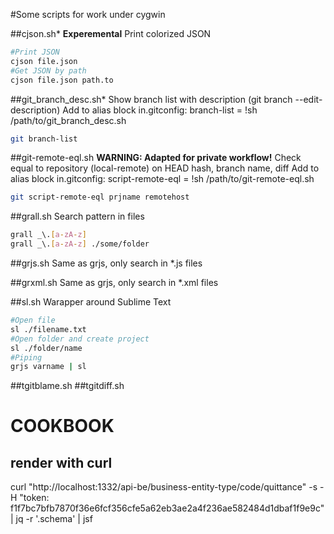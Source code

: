 #Some scripts for work under cygwin

##cjson.sh*
**Experemental**
Print colorized JSON
```bash
#Print JSON
cjson file.json
#Get JSON by path
cjson file.json path.to
```
##git_branch_desc.sh*
Show branch list with description (git branch --edit-description)
Add to alias block in.gitconfig: branch-list = !sh /path/to/git_branch_desc.sh
```bash
git branch-list
```

##git-remote-eql.sh
**WARNING: Adapted for private workflow!**
Check equal to repository (local-remote) on HEAD hash, branch name, diff
Add to alias block in.gitconfig: script-remote-eql = !sh /path/to/git-remote-eql.sh
```bash
git script-remote-eql prjname remotehost
```

##grall.sh
Search pattern in files
```bash
grall _\.[a-zA-z]
grall _\.[a-zA-z] ./some/folder
```

##grjs.sh
Same as grjs, only search in *.js files

##grxml.sh
Same as grjs, only search in *.xml files

##sl.sh
Warapper around Sublime Text
```bash
#Open file
sl ./filename.txt
#Open folder and create project
sl ./folder/name
#Piping
grjs varname | sl
```

##tgitblame.sh
##tgitdiff.sh



# COOKBOOK
## render with curl
curl "http://localhost:1332/api-be/business-entity-type/code/quittance" -s -H "token: f1f7bc7bfb7870f36e6fcf356cfe5a62eb3ae2a4f236ae582484d1dbaf1f9e9c" | jq -r '.schema' | jsf